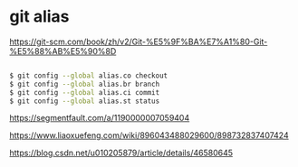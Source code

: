 # git alias


https://git-scm.com/book/zh/v2/Git-%E5%9F%BA%E7%A1%80-Git-%E5%88%AB%E5%90%8D

```sh

$ git config --global alias.co checkout
$ git config --global alias.br branch
$ git config --global alias.ci commit
$ git config --global alias.st status

```

https://segmentfault.com/a/1190000007059404

https://www.liaoxuefeng.com/wiki/896043488029600/898732837407424

https://blog.csdn.net/u010205879/article/details/46580645



